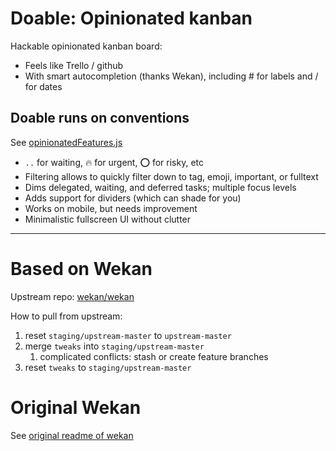 # Doable: Opinionated kanban

Hackable opinionated kanban board:
* Feels like Trello / github
* With smart autocompletion (thanks Wekan), including # for labels and / for dates

## Doable runs on conventions

See [opinionatedFeatures.js](client/config/opinionatedFeatures.js)
* `..` for waiting, 🔥 for urgent, ⭕ for risky, etc
* Filtering allows to quickly filter down to tag, emoji, important, or fulltext
* Dims delegated, waiting, and deferred tasks; multiple focus levels
* Adds support for dividers (which can shade for you)
* Works on mobile, but needs improvement
* Minimalistic fullscreen UI without clutter


-----------------
# Based on Wekan

Upstream repo: [wekan/wekan](https://github.com/wekan/wekan)

How to pull from upstream:
1. reset `staging/upstream-master` to `upstream-master`
1. merge `tweaks` into `staging/upstream-master`
    1. complicated conflicts: stash or create feature branches
1. reset `tweaks` to `staging/upstream-master`

# Original Wekan

See [original readme of wekan](README_wekan.md)
